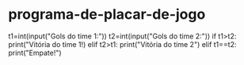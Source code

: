 # programa-de-placar-de-jogo
t1=int(input("Gols do time 1:"))
t2=int(input("Gols do time 2:"))
if t1>t2:
   print("Vitória do time 1!)
elif t2>t1:
    print("Vitória do time 2")
elif t1==t2:
    print("Empate!")
